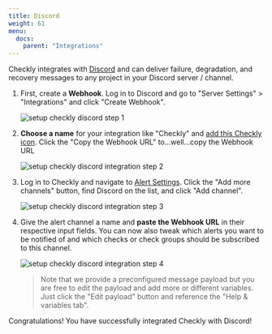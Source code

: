 ```yaml
---
title: Discord
weight: 61
menu:
  docs:
    parent: "Integrations"
---
```


Checkly integrates with [Discord](https://discord.com/) and can
deliver failure, degradation, and recovery messages to any project in your Discord server / channel.

1. First, create a **Webhook**. Log in to Discord and go to "Server Settings" > "Integrations" and click "Create Webhook".

   ![setup checkly discord step 1](/docs/images/integrations/discord/discord_step1.png)

2. **Choose a name** for your integration like "Checkly" and [add this Checkly icon](https://cdn.checklyhq.com/logos/fat_racoon_square.png).
    Click the "Copy the Webhook URL" to...well...copy the Webhook URL 

   ![setup checkly discord integration step 2](/docs/images/integrations/discord/discord_step2.png)


3. Log in to Checkly and navigate to [Alert Settings](https://app.checklyhq.com/alert-settings).
   Click the "Add more channels" button, find Discord on the list, and click "Add channel".

   ![setup checkly discord integration step 3](/docs/images/integrations/discord/discord_step3.png)


4. Give the alert channel a name and **paste the Webhook URL** in their respective input fields. You can now also tweak
   which alerts you want to be notified of and which checks or check groups should be subscribed to this channel.

   ![setup checkly discord integration step 4](/docs/images/integrations/discord/discord_step4.png)

   > Note that we provide a preconfigured message payload but you are free to edit the payload and add more or different
   > variables. Just click the "Edit payload" button and reference the "Help & variables tab".

Congratulations! You have successfully integrated Checkly with Discord!
